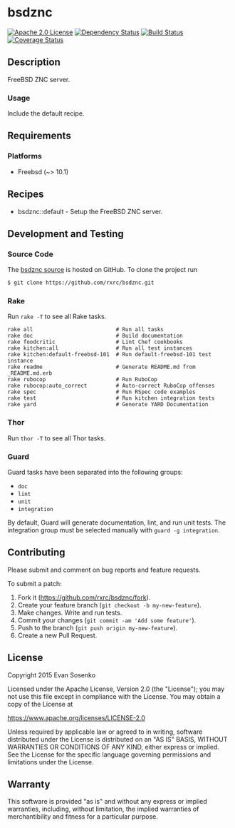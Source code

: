 # bsdznc

[![Apache 2.0 License](https://img.shields.io/github/license/rxrc/bsdznc.svg)](./LICENSE.txt)
[![Dependency Status](https://img.shields.io/gemnasium/rxrc/bsdznc.svg)](https://gemnasium.com/rxrc/bsdznc)
[![Build Status](https://img.shields.io/travis/rxrc/bsdznc.svg)](https://travis-ci.org/rxrc/bsdznc)
[![Coverage Status](https://img.shields.io/codecov/c/github/rxrc/bsdznc.svg)](https://codecov.io/github/rxrc/bsdznc)

## Description

FreeBSD ZNC server.

### Usage

Include the default recipe.


## Requirements

### Platforms

* Freebsd (~> 10.1)

## Recipes

* bsdznc::default - Setup the FreeBSD ZNC server.

## Development and Testing

### Source Code

The [bsdznc source](https://github.com/rxrc/bsdznc)
is hosted on GitHub.
To clone the project run

```bash
$ git clone https://github.com/rxrc/bsdznc.git
```

### Rake

Run `rake -T` to see all Rake tasks.

```
rake all                          # Run all tasks
rake doc                          # Build documentation
rake foodcritic                   # Lint Chef cookbooks
rake kitchen:all                  # Run all test instances
rake kitchen:default-freebsd-101  # Run default-freebsd-101 test instance
rake readme                       # Generate README.md from _README.md.erb
rake rubocop                      # Run RuboCop
rake rubocop:auto_correct         # Auto-correct RuboCop offenses
rake spec                         # Run RSpec code examples
rake test                         # Run kitchen integration tests
rake yard                         # Generate YARD Documentation
```

### Thor

Run `thor -T` to see all Thor tasks.

### Guard

Guard tasks have been separated into the following groups:

- `doc`
- `lint`
- `unit`
- `integration`

By default, Guard will generate documentation, lint, and run unit tests.
The integration group must be selected manually with `guard -g integration`.

## Contributing

Please submit and comment on bug reports and feature requests.

To submit a patch:

1. Fork it (https://github.com/rxrc/bsdznc/fork).
2. Create your feature branch (`git checkout -b my-new-feature`).
3. Make changes. Write and run tests.
4. Commit your changes (`git commit -am 'Add some feature'`).
5. Push to the branch (`git push origin my-new-feature`).
6. Create a new Pull Request.

## License

Copyright 2015 Evan Sosenko

Licensed under the Apache License, Version 2.0 (the "License");
you may not use this file except in compliance with the License.
You may obtain a copy of the License at

https://www.apache.org/licenses/LICENSE-2.0

Unless required by applicable law or agreed to in writing, software
distributed under the License is distributed on an "AS IS" BASIS,
WITHOUT WARRANTIES OR CONDITIONS OF ANY KIND, either express or implied.
See the License for the specific language governing permissions and
limitations under the License.

## Warranty

This software is provided "as is" and without any express or
implied warranties, including, without limitation, the implied
warranties of merchantibility and fitness for a particular
purpose.

